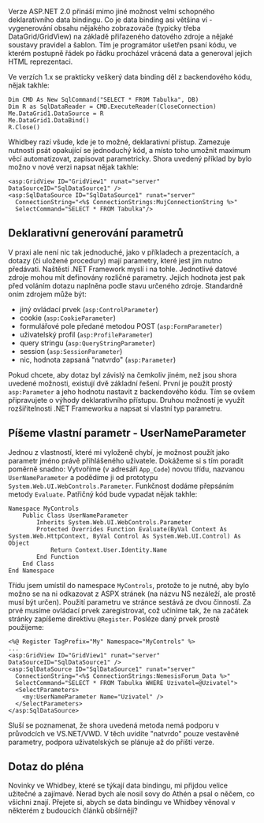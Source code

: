 <!-- dcterms:identifier = aspnetcz#51 -->
<!-- dcterms:title = Tvorba vlastního parametru pro data binding v ASP.NET 2.0 -->
<!-- dcterms:abstract = Verze ASP.NET 2.0 přináší mimo jiné možnost velmi schopného deklarativního data bindingu. Pro parametrizaci dotazů můžete využít některé vestavěné zdroje (cookie, query string, session, profil...). Tento článek popisuje tvorb vlastního typu parametru, který vrcací uživatelské jméno. -->
<!-- np9:categoryId = 1 -->
<!-- x4w:category = Tipy, triky -->
<!-- np9:authorId = 1 -->
<!-- np9:authorEmail = michal.valasek@altairis.cz -->
<!-- dcterms:creator = Michal Altair Valášek -->
<!-- dcterms:created = 2005-10-05T05:18:03.07+02:00 -->
<!-- dcterms:dateAccepted = 2005-10-05T05:18:03.07+02:00 -->

Verze ASP.NET 2.0 přináší mimo jiné možnost velmi schopného deklarativního data bindingu. Co je data binding asi většina ví - vygenerování obsahu nějakého zobrazovače (typicky třeba DataGrid/GridView) na základě přiřazeného datového zdroje a nějaké soustavy pravidel a šablon. Tím je programátor ušetřen psaní kódu, ve kterém postupně řádek po řádku procházel vrácená data a generoval jejich HTML reprezentaci.

Ve verzích 1.x se prakticky veškerý data binding děl z backendového kódu, nějak takhle:

    Dim CMD As New SqlCommand("SELECT * FROM Tabulka", DB)
    Dim R as SqlDataReader = CMD.ExecuteReader(CloseConnection)
    Me.DataGrid1.DataSource = R
    Me.DataGrid1.DataBind()
    R.Close()

Whidbey razí všude, kde je to možné, deklarativní přístup. Zamezuje nutnosti psát opakující se jednoduchý kód, a místo toho umožnit maximum věcí automatizovat, zapisovat parametricky. Shora uvedený příklad by bylo možno v nové verzi napsat nějak takhle:

    <asp:GridView ID="GridView1" runat="server" DataSourceID="SqlDataSource1" />
    <asp:SqlDataSource ID="SqlDataSource1" runat="server" 
      ConnectionString="<%$ ConnectionStrings:MujConnectionString %>" 
      SelectCommand="SELECT * FROM Tabulka"/>

## Deklarativní generování parametrů

V praxi ale není nic tak jednoduché, jako v příkladech a prezentacích, a dotazy (či uložené procedury) mají parametry, které jest jim nutno předávati. Naštěstí .NET Framework myslí i na tohle. Jednotlivé datové zdroje mohou mít definovány rozličné parametry. Jejich hodnota jest pak před voláním dotazu naplněna podle stavu určeného zdroje. Standardně oním zdrojem může být:

*   jiný ovládací prvek (`asp:ControlParameter`)
*   cookie (`asp:CookieParameter`)
*   formulářové pole předané metodou POST (`asp:FormParameter`)
*   uživatelský profil (`asp:ProfileParameter`)
*   query stringu (`asp:QueryStringParameter`)
*   session (`asp:SessionParameter`)
*   nic, hodnota zapsaná "natvrdo" (`asp:Parameter`)

Pokud chcete, aby dotaz byl závislý na čemkoliv jiném, než jsou shora uvedené možnosti, existují dvě základní řešení. První je použít prostý `asp:Parameter` a jeho hodnotu nastavit z backendového kódu. Tím se ovšem připravujete o výhody deklarativního přístupu. Druhou možností je využít rozšiřitelnosti .NET Frameworku a napsat si vlastní typ parametru.

## Píšeme vlastní parametr - UserNameParameter

Jednou z vlastností, které mi vyloženě chybí, je možnost použít jako parametr jméno právě přihlášeného uživatele. Dokážeme si s tím poradit poměrně snadno: Vytvoříme (v adresáři `App_Code`) novou třídu, nazvanou `UserNameParameter` a podědíme ji od prototypu `System.Web.UI.WebControls.Parameter`. Funkčnost dodáme přepsáním metody `Evaluate`. Patřičný kód bude vypadat nějak takhle:

    Namespace MyControls
        Public Class UserNameParameter
            Inherits System.Web.UI.WebControls.Parameter
            Protected Overrides Function Evaluate(ByVal Context As System.Web.HttpContext, ByVal Control As System.Web.UI.Control) As Object
                Return Context.User.Identity.Name
            End Function
        End Class
    End Namespace

Třídu jsem umístil do namespace `MyControls`, protože to je nutné, aby bylo možno se na ni odkazovat z ASPX stránek (na názvu NS nezáleží, ale prostě musí být určen). Použití parametru ve stránce sestává ze dvou činností. Za prvé musíme ovládací prvek zaregistrovat, což učiníme tak, že na začátek stránky zapíšeme direktivu `@Register`. Posléze daný prvek prostě použijeme:

    <%@ Register TagPrefix="My" Namespace="MyControls" %>
    ...
    <asp:GridView ID="GridView1" runat="server" DataSourceID="SqlDataSource1" />
    <asp:SqlDataSource ID="SqlDataSource1" runat="server"
      ConnectionString="<%$ ConnectionStrings:NemesisForum_Data %>"
      SelectCommand="SELECT * FROM Tabulka WHERE Uzivatel=@Uzivatel">
      <SelectParameters>
        <my:UserNameParameter Name="Uzivatel" />
      </SelectParameters>
    </asp:SqlDataSource>

Sluší se poznamenat, že shora uvedená metoda nemá podporu v průvodcích ve VS.NET/VWD. V těch uvidíte "natvrdo" pouze vestavěné parametry, podpora uživatelských se plánuje až do příští verze.

## Dotaz do pléna

Novinky ve Whidbey, které se týkají data bindingu, mi přijdou velice užitečné a zajímavé. Nerad bych ale nosil sovy do Athén a psal o něčem, co všichni znají. Přejete si, abych se data bindingu ve Whidbey věnoval v některém z budoucích článků obšírněji?